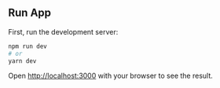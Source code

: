 

## Run App
First, run the development server:

```bash
npm run dev
# or
yarn dev
```

Open [http://localhost:3000](http://localhost:3000) with your browser to see the result.

